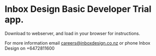 # Inbox Design Basic Developer Trial app.
Download to webserver, and load in your browser for instructions. 

For more information email careers@inboxdesign.co.nz or phone Inbox Design on +6472811600
